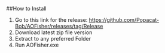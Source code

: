 ##How to Install

1. Go to this link for the release: https://github.com/Popacat-Bob/AOFisher/releases/tag/Release
2. Download latest zip file version
3. Extract to any preferred Folder
4. Run AOFisher.exe

